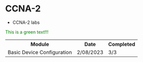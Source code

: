 # CCNA-2
- CCNA-2 labs

<style>
  p {
    color: green;
  }
</style>

<p>This is a green text!!!</p>

<table>
  <tr>
    <th>Module</th>
    <th>Date</th>
    <th>Completed</th>
  </tr>
  <tr>
    <td>Basic Device Configuration</td>
    <td>2/08/2023</td>
    <td>3/3</td>
  </tr>
</table>
